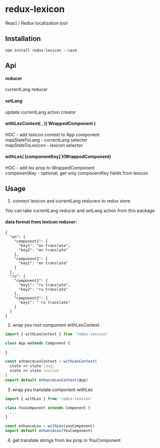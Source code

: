 # redux-lexicon

React / Redux localization tool


## Installation

```
npm install redux-lexicon --save
```

## Api

#### reducer

currentLang reducer

#### setLang

update currentLang action creator

#### withLexContext( <mapStateToLang>, <mapStateToLexicon> )( WrappedComponent )

HOC - add lexicon context to App component </br>
mapStateToLang - currentLang selector </br>
mapStateToLexicon - lexicon selector

#### withLex( [componentKey] )(WrappedComponent)

HOC - add lex prop to WrappedComponent </br>
componentKey - optional, get only componentKey fields from lexicon

## Usage

1. connect lexicon and currentLang reducers to redux store

  You can take currentLang reducer and setLang action from this package

  #### data format from lexicon reducer:

  ```
  {
    "en": {
      "component1": {
        "key1": "en translate",
        "key2": "en translate"
      },
      "component2": {
        "key1": "en translate"
      }
    },
    "ru": {
      "component1": {
        "key1": "ru translate",
        "key2": "ru translate"
      },
      "component2": {
        "key1": " ru translate"
      }
    }
  }
  ```

2. wrap you root component withLexContext

  ```javascript
  import { withLexContext } from 'redux-lexicon'

  class App extends Component {
    ...
  }

  const enhanceLexContext = withLexContext(
    state => state.lang,
    state => state.lexicon
  )
  export default enhanceLexContext(App)
  ```

3. wrap you translate component withLex

  ```javascript
  import { withLex } from 'redux-lexicon'

  class YouComponent extends Component {
    ...
  }

  const enhanceLex = withLex(youComponent)
  export default enhanceLex(YouComponent)
  ```

4. get translate strings from lex prop in YouComponent
